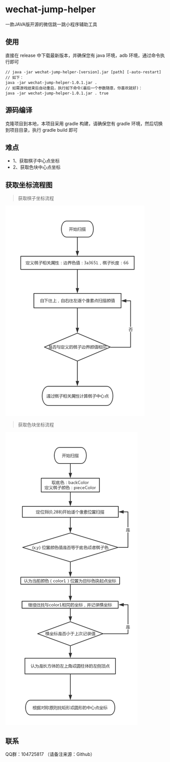 # wechat-jump-helper
一款JAVA版开源的微信跳一跳小程序辅助工具

## 使用
直接在 release 中下载最新版本，并确保您有 java 环境，adb 环境，通过命令执行即可
```
// java -jar wechat-jump-helper-[version].jar [path] [-auto-restart]
// 如下：
java -jar wechat-jump-helper-1.0.1.jar .
// 如需游戏结束后自动重启，执行如下命令(最后一个参数随意，你喜欢就好)：
java -jar wechat-jump-helper-1.0.1.jar . true
```

## 源码编译
克隆项目到本地，本项目采用 gradle 构建，请确保您有 gradle 环境，然后切换到项目目录，执行 gradle build 即可

## 难点

* 1、获取棋子中心点坐标
* 2、获取色块中心点坐标

## 获取坐标流程图
> 获取棋子坐标流程

![image](https://github.com/Yunlong2cn/wechat-jump-helper/blob/master/assets/%E5%BE%AE%E4%BF%A1%E8%B7%B3%E4%B8%80%E8%B7%B3%EF%BC%8C%E6%89%BE%E6%A3%8B%E5%AD%90%E4%B8%AD%E5%BF%83%E7%82%B9.png)
> 获取色块坐标流程

![image](https://github.com/Yunlong2cn/wechat-jump-helper/blob/master/assets/%E5%BE%AE%E4%BF%A1%E8%B7%B3%E4%B8%80%E8%B7%B3%EF%BC%8C%E6%89%BE%E8%89%B2%E5%9D%97%E4%B8%AD%E5%BF%83%E7%82%B9.png)

## 联系

QQ群：104725817 （请备注来源：Github）
